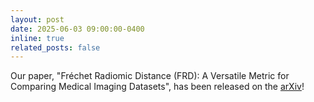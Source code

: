 ```yaml
---
layout: post
date: 2025-06-03 09:00:00-0400
inline: true
related_posts: false
---
```


Our paper, "Fréchet Radiomic Distance (FRD): A Versatile Metric for Comparing Medical Imaging Datasets", has been released on the [arXiv](https://arxiv.org/abs/2412.01496)!
